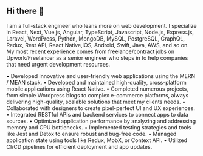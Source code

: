 ## Hi there 👋

I am a full-stack engineer who leans more on web development.
I specialize in React, Next, Vue.js, Angular, TypeScript, Javascript, Node.js, Express.js, Laravel, WordPress, Python, 
MongoDB, MySQL, PostgreSQL, GraphQL, Redux, Rest API, React Native,iOS, Android, Swift, Java, AWS, and so on.
My most recent experience comes from freelance/contract jobs on Upwork/Freelancer as a senior engineer who steps in to help companies that need urgent development resources.

• Developed innovative and user-friendly web applications using the MERN / MEAN stack.
• Developed and maintained high-quality, cross-platform mobile applications using React Native.
• Completed numerous projects, from simple Wordpress blogs to complex e-commerce platforms, always delivering high-quality, scalable solutions that meet my clients needs.
• Collaborated with designers to create pixel-perfect UI and UX experiences.
• Integrated RESTful APIs and backend services to connect apps to data sources.
• Optimized application performance by analyzing and addressing memory and CPU bottlenecks.
• Implemented testing strategies and tools like Jest and Detox to ensure robust and bug-free code.
• Managed application state using tools like Redux, MobX, or Context API.
• Utilized CI/CD pipelines for efficient deployment and app updates.